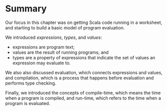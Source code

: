 # Summary

Our focus in this chapter was on getting Scala code running in a worksheet, and starting to build a basic model of program evaluation.

We introduced *expressions*, *types*, and *values*:
  - expressions are program text;
  - values are the result of running programs; and
  - types are a property of expressions that indicate the set of values an expression may evaluate to.
  
We also also discussed evaluation, which connects expressions and values, and compilation, which is a process that happens before evaluation and performs type checking.

Finally, we introduced the concepts of compile-time, which means the time when a program is compiled, and run-time, which refers to the time when a program is evaluated.
